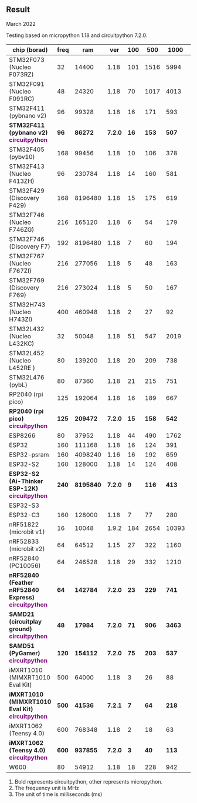 ## Result  
March 2022  

Testing based on micropython 1.18 and circuitpython 7.2.0.

| chip (borad) | freq | ram | ver | 100 | 500 | 1000 | 2000 | 5000 | 10000 | 100000 |
| --- | --- | --- | --- | --- | --- | --- | --- | --- | --- | --- |
| STM32F073 (Nucleo F073RZ) | 32  | 14400 | 1.18 | 101 | 1516 | 5994 | 24577 | -   | -   | -   |
| STM32F091 (Nucleo F091RC) | 48  | 24320 | 1.18 | 70  | 1017 | 4013 | 15308 | -   | -   | -   |
| STM32F411 (pybnano v2) | 96  | 99328 | 1.18 | 16  | 171 | 593 | 2574 | 16494 | 58518 | -   |
| **STM32F411 (pybnano v2)**<br>**<span style="color: purple;">circuitpython</span>** | **96** | **86272** | **7.2.0** | **16** | **153** | **507** | **1836** | **16711** | **71279** | **-** |
| STM32F405 (pybv10) | 168 | 99456 | 1.18 | 10  | 106 | 378 | 1674 | 10481 | 36866 | -   |
| STM32F413 (Nucleo F413ZH) | 96  | 230784 | 1.18 | 14  | 160 | 581 | 2308 | 17872 | 65296 | -   |
| STM32F429 (Discovery F429) | 168 | 8196480 | 1.18 | 15  | 175 | 619 | 2306 | 14501 | 59068 | 13200142 |
| STM32F746 (Nucleo F746ZG) | 216 | 165120 | 1.18 | 6   | 54  | 179 | 683 | 4577 | 16512 | -   |
| STM32F746 (Discovery F7) | 192 | 8196480 | 1.18 | 7   | 60  | 194 | 694 | 4344 | 17971 | 3581969 |
| STM32F767 (Nucleo F767ZI) | 216 | 277056 | 1.18 | 5   | 48  | 163 | 622 | 4673 | 17073 | -   |
| STM32F769 (Discovery F769) | 216 | 273024 | 1.18 | 5   | 50  | 167 | 634 | 4776 | 17729 | -   |
| STM32H743 (Nucleo H743ZI) | 400 | 460948 | 1.18 | 2   | 27  | 92  | 342 | 2435 | 105098 | 947708 |
| STM32L432 (Nucleo L432KC) | 32  | 50048 | 1.18 | 51  | 547 | 2019 | 8494 | 45673 | 175622 | -   |
| STM32L452 (Nucleo L452RE ) | 80  | 139200 | 1.18 | 20  | 209 | 738 | 3093 | 21270 | 73707 | -   |
| STM32L476 (pybL) | 80  | 87360 | 1.18 | 21  | 215 | 751 | 3487 | 20213 | 71496 | -   |
| RP2040 (rpi pico) | 125 | 192064 | 1.18 | 16  | 189 | 667 | 2727 | 21231 | 74879 | -   |
| **RP2040 (rpi pico)**<br>**<span style="color: purple;">circuitpython</span>** | **125** | **209472** | **7.2.0** | **15** | **158** | **542** | **2015** | **13260** | **71893** | **-** |
| ESP8266 | 80  | 37952 | 1.18 | 44  | 490 | 1762 | 6432 | 37556 | -   | -   |
| ESP32 | 160 | 111168 | 1.18 | 16  | 124 | 391 | 1654 | 10637 | 35934 | -   |
| ESP32-psram | 160 | 4098240 | 1.16 | 16  | 192 | 659 | 2427 | 15108 | 68429 | 14658189 |
| ESP32-S2 | 160 | 128000 | 1.18 | 14  | 124 | 408 | 1699 | 12257 | 40578 | -   |
| **ESP32-S2 (Ai-Thinker ESP-12K)**<br>**<span style="color: purple;">circuitpython</span>** | **240** | **8195840** | **7.2.0** | **9** | **116** | **413** | **1565** | **9702** | **43930** | **22026100** |
| ESP32-S3 |     |     |     |     |     |     |     |     |     |     |
| ESP32-C3 | 160 | 128000 | 1.18 | 7   | 77  | 280 | 1332 | 8838 | 31028 | -   |
| nRF51822 (microbit v1) | 16  | 10048 | 1.9.2 | 184 | 2654 | 10393 | -   | -   | -   | -   |
| nRF52833 (microbit v2) | 64  | 64512 | 1.15 | 27  | 322 | 1160 | 4971 | 30269 | 113355 | -   |
| nRF52840 (PC10056) | 64  | 246528 | 1.18 | 29  | 332 | 1210 | 5397 | 44434 | 168053 | -   |
| **nRF52840 (Feather nRF52840 Express)**<br>**<span style="color: purple;">circuitpython</span>** | **64** | **142784** | **7.2.0** | **23** | **229** | **741** | **2645** | **18209** | **84670** | **-** |
| **SAMD21 (circuitplay ground)**<br>**<span style="color: purple;">circuitpython</span>** | **48** | **17984** | **7.2.0** | **71** | **906** | **3463** | **16974** | **-** | **-** | **-** |
| **SAMD51 (PyGamer)**<br>**<span style="color: purple;">circuitpython</span>** | **120** | **154112** | **7.2.0** | **75** | **203** | **537** | **1787** | **11396** | **52945** | **-** |
| iMXRT1010 (MIMXRT1010 Eval Kit) | 500 | 64000 | 1.18 | 3   | 26  | 88  | 363 | 2062 | 7927 | -   |
| **iMXRT1010 (MIMXRT1010 Eval Kit)**<br>**<span style="color: purple;">circuitpython</span>** | **500** | **41536** | **7.2.1** | **7** | **64** | **218** | **788** | **5723** | **23972** | **-** |
| iMXRT1062 (Teensy 4.0) | 600 | 768348 | 1.18 | 2   | 18  | 63  | 236 | 1668 | 7923 | 706754 |
| **iMXRT1062 (Teensy 4.0)**<br>**<span style="color: purple;">circuitpython</span>** | **600** | **937855** | **7.2.0** | **3** | **40** | **113** | **400** | **2500** | **15823** | **1913130** |
| W600 | 80  | 54912 | 1.18 | 18  | 228 | 942 | 3896 | 21174 | 82824 | -   |


1. Bold represents circuitpython, other represents micropython.
2. The frequency unit is MHz
3. The unit of time is milliseconds (ms)

